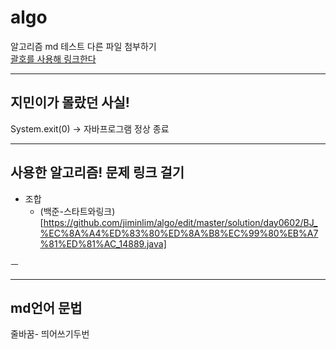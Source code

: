 # algo
알고리즘
md 테스트
다른 파일 첨부하기  
[괄호를 사용해 링크한다](https://github.com/jiminlim/algo/blob/master/%EB%A7%81%ED%81%AC%ED%85%8C%EC%8A%A4%ED%8A%B8)

---
## 지민이가 몰랐던 사실!
System.exit(0) -> 자바프로그램 정상 종료



---
## 사용한 알고리즘! 문제 링크 걸기  
- 조합  
  * (백준-스타트와링크)[https://github.com/jiminlim/algo/edit/master/solution/day0602/BJ_%EC%8A%A4%ED%83%80%ED%8A%B8%EC%99%80%EB%A7%81%ED%81%AC_14889.java] 

ㅡ


---
## md언어 문법  
줄바꿈- 띄어쓰기두번  

